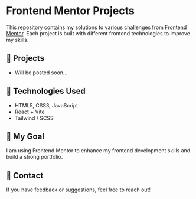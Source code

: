 # Frontend Mentor Projects

[](https://github.com/bukekanxumalobukekanxumalo-ux/frontend-mentor-projects#frontend-mentor-projects)

This repository contains my solutions to various challenges from  [Frontend Mentor](https://www.frontendmentor.io/). Each project is built with different frontend technologies to improve my skills.

## 📌 Projects

[](https://github.com/bukekanxumalobukekanxumalo-ux/frontend-mentor-projects#-projects)

-   Will be posted soon...

## 🚀 Technologies Used

[](https://github.com/bukekanxumalobukekanxumalo-ux/frontend-mentor-projects#-technologies-used)

-   HTML5, CSS3, JavaScript
-   React + Vite
-   Tailwind / SCSS

## 🎯 My Goal

[](https://github.com/bukekanxumalobukekanxumalo-ux/frontend-mentor-projects#-my-goal)

I am using Frontend Mentor to enhance my frontend development skills and build a strong portfolio.

## 📩 Contact

[](https://github.com/bukekanxumalobukekanxumalo-ux/frontend-mentor-projects#-contact)

If you have feedback or suggestions, feel free to reach out!
